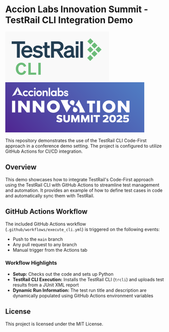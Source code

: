 # Accion Labs Innovation Summit - TestRail CLI Integration Demo

![TestRail Logo](images/cli.png)
![Summit Logo](images/summit.png)

This repository demonstrates the use of the TestRail CLI Code-First approach in a conference demo setting. The project is configured to utilize GitHub Actions for CI/CD integration.

## Overview
This demo showcases how to integrate TestRail's Code-First approach using the TestRail CLI with GitHub Actions to streamline test management and automation. It provides an example of how to define test cases in code and automatically sync them with TestRail.

## GitHub Actions Workflow
The included GitHub Actions workflow (`.github/workflows/execute_cli.yml`) is triggered on the following events:
- Push to the `main` branch
- Any pull request to any branch
- Manual trigger from the Actions tab

### Workflow Highlights
- **Setup:** Checks out the code and sets up Python
- **TestRail CLI Execution:** Installs the TestRail CLI (`trcli`) and uploads test results from a JUnit XML report
- **Dynamic Run Information:** The test run title and description are dynamically populated using GitHub Actions environment variables

## License
This project is licensed under the MIT License.

